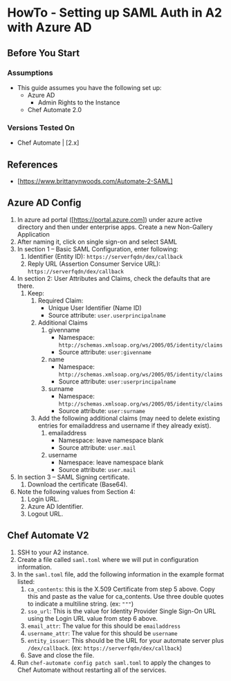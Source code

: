# HowTo - Setting up SAML Auth in A2 with Azure AD

## Before You Start

### Assumptions

- This guide assumes you have the following set up:
  - Azure AD
    - Admin Rights to the Instance
  - Chef Automate 2.0

### Versions Tested On

- Chef Automate | [2.x]

## References

- [https://www.brittanynwoods.com/Automate-2-SAML]

## Azure AD Config

1. In azure ad portal ([https://portal.azure.com]) under azure active directory and then under enterprise apps. Create a new Non-Gallery Application
1. After naming it, click on single sign-on and select SAML
1. In section 1 – Basic SAML Configuration, enter following:
   1. Identifier (Entity ID): `https://serverfqdn/dex/callback`
   1. Reply URL (Assertion Consumer Service URL): `https://serverfqdn/dex/callback`
1. In section 2: User Attributes and Claims, check the defaults that are there.
   1. Keep:
      1. Required Claim:
         - Unique User Identifier (Name ID)
         - Source attribute: `user.userprincipalname`
      1. Additional Claims
         1. givenname
            - Namespace: `http://schemas.xmlsoap.org/ws/2005/05/identity/claims`
            - Source attribute: `user:givenname`
         1. name
            - Namespace: `http://schemas.xmlsoap.org/ws/2005/05/identity/claims`
            - Source attribute: `user:userprincipalname`
         1. surname
            - Namespace: `http://schemas.xmlsoap.org/ws/2005/05/identity/claims`
            - Source attribute: `user:surname`
      1. Add the following additional claims (may need to delete existing entries for emailaddress and username if they already exist).
         1. emailaddress
            - Namespace: leave namespace blank
            - Source attribute: `user.mail`
         1. username
            - Namespace: leave namespace blank
            - Source attribute: `user.mail`
1. In section 3 – SAML Signing certificate.
   1. Download the certificate (Base64).
1. Note the following values from Section 4:
   1. Login URL.
   1. Azure AD Identifier.
   1. Logout URL.

## Chef Automate V2

1. SSH to your A2 instance.
1. Create a file called `saml.toml` where we will put in configuration information.
1. In the `saml.toml` file, add the following information in the example format listed:
   1. `ca_contents`: this is the X.509 Certificate from step 5 above. Copy this and paste as the value for ca_contents. Use three double quotes to indicate a multiline string. (ex: `"""`)
   1. `sso_url`: This is the value for Identity Provider Single Sign-On URL using the Login URL value from step 6 above.
   1. `email_attr`: The value for this should be `emailaddress`
   1. `username_attr`: The value for this should be `username`
   1. `entity_issuer`: This should be the URL for your automate server plus `/dex/callback`. (ex: `https://serverfqdn/dex/callback`)
   1. Save and close the file.
1. Run `chef-automate config patch saml.toml` to apply the changes to Chef Automate without restarting all of the services.
